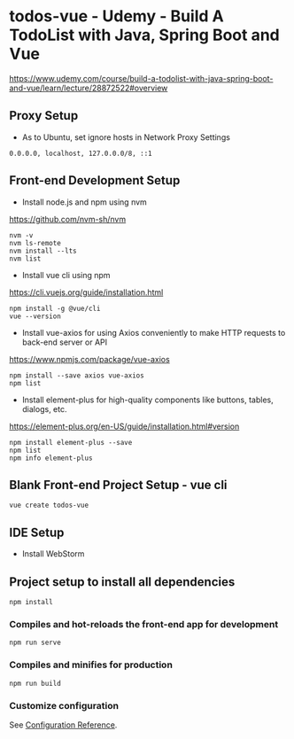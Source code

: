 # todos-vue - Udemy - Build A TodoList with Java, Spring Boot and Vue

https://www.udemy.com/course/build-a-todolist-with-java-spring-boot-and-vue/learn/lecture/28872522#overview

## Proxy Setup

- As to Ubuntu, set ignore hosts in Network Proxy Settings

```value
0.0.0.0, localhost, 127.0.0.0/8, ::1
```

## Front-end Development Setup

- Install node.js and npm using nvm

https://github.com/nvm-sh/nvm

```shell
nvm -v
nvm ls-remote
nvm install --lts
nvm list
```

- Install vue cli using npm

https://cli.vuejs.org/guide/installation.html

```shell
npm install -g @vue/cli
vue --version
```

- Install vue-axios for using Axios conveniently to make HTTP requests to back-end server or API

https://www.npmjs.com/package/vue-axios

```shell
npm install --save axios vue-axios
npm list
```

- Install element-plus for high-quality components like buttons, tables, dialogs, etc.

https://element-plus.org/en-US/guide/installation.html#version

```shell
npm install element-plus --save
npm list
npm info element-plus
```

## Blank Front-end Project Setup - vue cli

```shell
vue create todos-vue
````

## IDE Setup

- Install WebStorm

## Project setup to install all dependencies
```
npm install
```

### Compiles and hot-reloads the front-end app for development
```
npm run serve
```

### Compiles and minifies for production
```
npm run build
```

### Customize configuration
See [Configuration Reference](https://cli.vuejs.org/config/).
